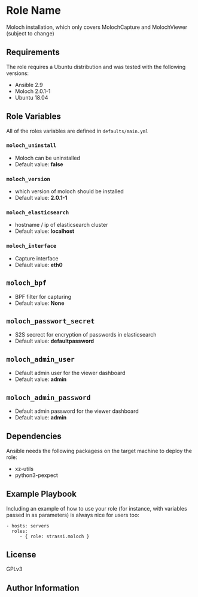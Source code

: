 Role Name
=========

Moloch installation, which only covers MolochCapture and MolochViewer (subject to change)

Requirements
------------

The role requires a Ubuntu distribution and was tested with the following versions:
 - Ansible 2.9
 - Moloch 2.0.1-1
 - Ubuntu 18.04 

Role Variables
--------------

All of the roles variables are defined in `defaults/main.yml`

### `moloch_uninstall`
- Moloch can be uninstalled
- Default value: **false**

### `moloch_version`
- which version of moloch should be installed
- Default value: **2.0.1-1**

### `moloch_elasticsearch`
- hostname / ip of elasticsearch cluster
- Default value: **localhost**

### `moloch_interface`
- Capture interface
- Default value: **eth0**

## `moloch_bpf`
- BPF filter for capturing
- Default value: **None**

## `moloch_passwort_secret`
- S2S secrect for encryption of passwords in elasticsearch
- Default value: **defaultpassword**

## `moloch_admin_user`
- Default admin user for the viewer dashboard
- Default value: **admin**

## `moloch_admin_password`
- Default admin password for the viewer dashboard
- Default value: **admin**

Dependencies
------------

Ansible needs the following packagess on the target machine to deploy the role:
 - xz-utils
 - python3-pexpect

Example Playbook
----------------

Including an example of how to use your role (for instance, with variables passed in as parameters) is always nice for users too:

    - hosts: servers
      roles:
         - { role: strassi.moloch }

License
-------

GPLv3

Author Information
------------------

